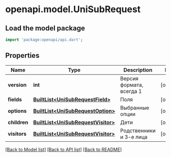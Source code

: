 # openapi.model.UniSubRequest

## Load the model package
```dart
import 'package:openapi/api.dart';
```

## Properties
Name | Type | Description | Notes
------------ | ------------- | ------------- | -------------
**version** | **int** | Версия формата, всегда 1 | [optional] 
**fields** | [**BuiltList&lt;UniSubRequestField&gt;**](UniSubRequestField.md) | Поля | [optional] 
**options** | [**BuiltList&lt;UniSubRequestOption&gt;**](UniSubRequestOption.md) | Выбранные опции | [optional] 
**children** | [**BuiltList&lt;UniSubRequestVisitor&gt;**](UniSubRequestVisitor.md) | Дети | [optional] 
**visitors** | [**BuiltList&lt;UniSubRequestVisitor&gt;**](UniSubRequestVisitor.md) | Родственники и 3-е лица | [optional] 

[[Back to Model list]](../README.md#documentation-for-models) [[Back to API list]](../README.md#documentation-for-api-endpoints) [[Back to README]](../README.md)


